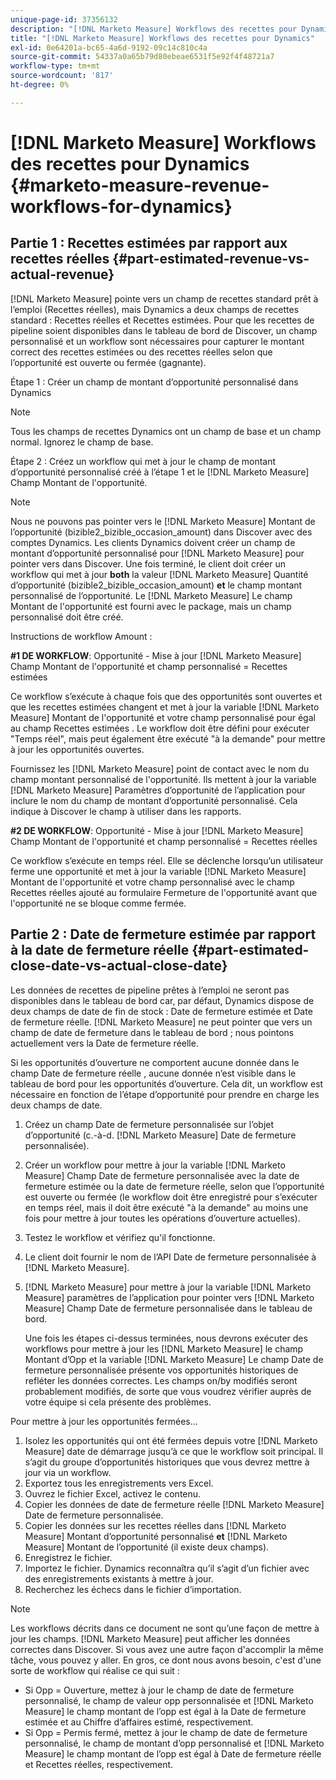 ```yaml
---
unique-page-id: 37356132
description: "[!DNL Marketo Measure] Workflows des recettes pour Dynamics - [!DNL Marketo Measure] - Documentation du produit"
title: "[!DNL Marketo Measure] Workflows des recettes pour Dynamics"
exl-id: 0e64201a-bc65-4a6d-9192-09c14c810c4a
source-git-commit: 54337a0a65b79d80ebeae6531f5e92f4f48721a7
workflow-type: tm+mt
source-wordcount: '817'
ht-degree: 0%

---
```


# [!DNL Marketo Measure] Workflows des recettes pour Dynamics {#marketo-measure-revenue-workflows-for-dynamics}

## Partie 1 : Recettes estimées par rapport aux recettes réelles {#part-estimated-revenue-vs-actual-revenue}

[!DNL Marketo Measure] pointe vers un champ de recettes standard prêt à l’emploi (Recettes réelles), mais Dynamics a deux champs de recettes standard : Recettes réelles et Recettes estimées. Pour que les recettes de pipeline soient disponibles dans le tableau de bord de Discover, un champ personnalisé et un workflow sont nécessaires pour capturer le montant correct des recettes estimées ou des recettes réelles selon que l’opportunité est ouverte ou fermée (gagnante).

Étape 1 : Créer un champ de montant d’opportunité personnalisé dans Dynamics

>[!NOTE]
>
>Tous les champs de recettes Dynamics ont un champ de base et un champ normal. Ignorez le champ de base.

Étape 2 : Créez un workflow qui met à jour le champ de montant d’opportunité personnalisé créé à l’étape 1 et le [!DNL Marketo Measure] Champ Montant de l&#39;opportunité.

>[!NOTE]
>
>Nous ne pouvons pas pointer vers le [!DNL Marketo Measure] Montant de l’opportunité (bizible2_bizible_occasion_amount) dans Discover avec des comptes Dynamics. Les clients Dynamics doivent créer un champ de montant d’opportunité personnalisé pour [!DNL Marketo Measure] pour pointer vers dans Discover. Une fois terminé, le client doit créer un workflow qui met à jour **both** la valeur [!DNL Marketo Measure] Quantité d’opportunité (bizible2_bizible_occasion_amount) **et** le champ montant personnalisé de l’opportunité. Le [!DNL Marketo Measure] Le champ Montant de l&#39;opportunité est fourni avec le package, mais un champ personnalisé doit être créé.

Instructions de workflow Amount :

**#1 DE WORKFLOW**: Opportunité - Mise à jour [!DNL Marketo Measure] Champ Montant de l&#39;opportunité et champ personnalisé = Recettes estimées

Ce workflow s’exécute à chaque fois que des opportunités sont ouvertes et que les recettes estimées changent et met à jour la variable [!DNL Marketo Measure] Montant de l&#39;opportunité et votre champ personnalisé pour égal au champ Recettes estimées . Le workflow doit être défini pour exécuter &quot;Temps réel&quot;, mais peut également être exécuté &quot;à la demande&quot; pour mettre à jour les opportunités ouvertes.

Fournissez les [!DNL Marketo Measure] point de contact avec le nom du champ montant personnalisé de l&#39;opportunité. Ils mettent à jour la variable [!DNL Marketo Measure] Paramètres d’opportunité de l’application pour inclure le nom du champ de montant d’opportunité personnalisé. Cela indique à Discover le champ à utiliser dans les rapports.

**#2 DE WORKFLOW**: Opportunité - Mise à jour [!DNL Marketo Measure] Champ Montant de l&#39;opportunité et champ personnalisé = Recettes réelles

Ce workflow s’exécute en temps réel. Elle se déclenche lorsqu’un utilisateur ferme une opportunité et met à jour la variable [!DNL Marketo Measure] Montant de l&#39;opportunité et votre champ personnalisé avec le champ Recettes réelles ajouté au formulaire Fermeture de l&#39;opportunité avant que l&#39;opportunité ne se bloque comme fermée.

## Partie 2 : Date de fermeture estimée par rapport à la date de fermeture réelle {#part-estimated-close-date-vs-actual-close-date}

Les données de recettes de pipeline prêtes à l’emploi ne seront pas disponibles dans le tableau de bord car, par défaut, Dynamics dispose de deux champs de date de fin de stock : Date de fermeture estimée et Date de fermeture réelle. [!DNL Marketo Measure] ne peut pointer que vers un champ de date de fermeture dans le tableau de bord ; nous pointons actuellement vers la Date de fermeture réelle.

Si les opportunités d’ouverture ne comportent aucune donnée dans le champ Date de fermeture réelle , aucune donnée n’est visible dans le tableau de bord pour les opportunités d’ouverture. Cela dit, un workflow est nécessaire en fonction de l’étape d’opportunité pour prendre en charge les deux champs de date.

1. Créez un champ Date de fermeture personnalisée sur l’objet d’opportunité (c.-à-d. [!DNL Marketo Measure] Date de fermeture personnalisée).
1. Créer un workflow pour mettre à jour la variable [!DNL Marketo Measure] Champ Date de fermeture personnalisée avec la date de fermeture estimée ou la date de fermeture réelle, selon que l’opportunité est ouverte ou fermée (le workflow doit être enregistré pour s’exécuter en temps réel, mais il doit être exécuté &quot;à la demande&quot; au moins une fois pour mettre à jour toutes les opérations d’ouverture actuelles).
1. Testez le workflow et vérifiez qu&#39;il fonctionne.
1. Le client doit fournir le nom de l’API Date de fermeture personnalisée à [!DNL Marketo Measure].
1. [!DNL Marketo Measure] pour mettre à jour la variable [!DNL Marketo Measure] paramètres de l’application pour pointer vers [!DNL Marketo Measure] Champ Date de fermeture personnalisée dans le tableau de bord.

   Une fois les étapes ci-dessus terminées, nous devrons exécuter des workflows pour mettre à jour les [!DNL Marketo Measure] le champ Montant d’Opp et la variable [!DNL Marketo Measure] Le champ Date de fermeture personnalisée présente vos opportunités historiques de refléter les données correctes. Les champs on/by modifiés seront probablement modifiés, de sorte que vous voudrez vérifier auprès de votre équipe si cela présente des problèmes.

Pour mettre à jour les opportunités fermées...

1. Isolez les opportunités qui ont été fermées depuis votre [!DNL Marketo Measure] date de démarrage jusqu’à ce que le workflow soit principal. Il s’agit du groupe d’opportunités historiques que vous devrez mettre à jour via un workflow.
1. Exportez tous les enregistrements vers Excel.
1. Ouvrez le fichier Excel, activez le contenu.
1. Copier les données de date de fermeture réelle [!DNL Marketo Measure] Date de fermeture personnalisée.
1. Copier les données sur les recettes réelles dans [!DNL Marketo Measure] Montant d’opportunité personnalisé **et** [!DNL Marketo Measure] Montant de l’opportunité (il existe deux champs).
1. Enregistrez le fichier.
1. Importez le fichier. Dynamics reconnaîtra qu’il s’agit d’un fichier avec des enregistrements existants à mettre à jour.
1. Recherchez les échecs dans le fichier d’importation.

>[!NOTE]
>
>Les workflows décrits dans ce document ne sont qu’une façon de mettre à jour les champs. [!DNL Marketo Measure] peut afficher les données correctes dans Discover. Si vous avez une autre façon d&#39;accomplir la même tâche, vous pouvez y aller. En gros, ce dont nous avons besoin, c&#39;est d&#39;une sorte de workflow qui réalise ce qui suit :
>
> * Si Opp = Ouverture, mettez à jour le champ de date de fermeture personnalisé, le champ de valeur opp personnalisée et [!DNL Marketo Measure] le champ montant de l’opp est égal à la Date de fermeture estimée et au Chiffre d’affaires estimé, respectivement.
> * Si Opp = Permis fermé, mettez à jour le champ de date de fermeture personnalisé, le champ de montant d’opp personnalisé et [!DNL Marketo Measure] le champ montant de l’opp est égal à Date de fermeture réelle et Recettes réelles, respectivement.

